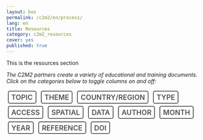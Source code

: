 ```yaml
---
layout: box
permalink: /c2m2/en/process/
lang: en
title: Resources
category: c2m2_resources
cover: yes
published: true
---
```



<!-- DATATABLES BOOTSTRAP INTEGRATION CSS -->
<link rel="stylesheet" href="https://cdn.datatables.net/plug-ins/a5734b29083/integration/bootstrap/3/dataTables.bootstrap.css">


<style>

header ul a,header a.active,header a:active,header a:focus, header a:hover {
  color: #7B533F;
}

li {
  list-style-type: none;
}

.post-list {
    margin: 0;
    padding: 0;
    list-style-type: none;
}

.post-list li {
    padding: 8px 0;
    border-bottom: 1px solid #ccc;
    border-bottom: 1px solid rgba(0,0,0,0.1);
    font-size: 18px;
    font-size: 2.1rem;
    line-height: 1.33333;
    margin-bottom: 0;
}

.post-list li:after {
    content: "";
    display: table;
    clear: both;
}

.post-list a {
    text-decoration: none;
    color: #222;
}

.entry-tags {
    display: block;
    margin-top: .5em;
    text-transform: uppercase;
    font-size: 1.15rem;
    line-height: 2.18182;
    margin-bottom: 24px;
    margin-bottom: 1.5rem;
    font-weight: 600;
}

.entry-tags a {
    padding: .2em .4em;
    margin: 0 .2em;
    background-color: #fff;
    color: #51504d;
    border-radius: 5px;
    border: 2px solid #51504d ;
}

.post-list a>span {
    float: right;
}

@media screen and (min-width: 48em)
.post-list .entry-date {
    display: inline;
}

.post-list .entry-date {
    font-size: 18px;
    font-size: 1.3rem;
    line-height: 1.71429;
    margin-bottom: 0;
    text-transform: uppercase;
}

@media screen and (min-width: 62.5em)
.post-list .abstract {
    width: 60%;
}

.post-list .abstract {
    display: block;
    float: none;
    font-size: 14px;
    font-size: 1.6rem;
    line-height: 1.14286;
    margin-bottom: 0;
}

.tag-box {
    list-style: none;
    margin: 0;
    padding: 4px 0;
    overflow: hidden;
}

.tag-box.inline li {
    float: left;
    font-size: 14px;
    font-size: 1.65rem;
    line-height: 1.71429;
    margin-bottom: 24px;
    margin-bottom: 1.4rem;
    line-height: 2.5;
}

.tag-box a {
    padding: 4px 6px;
    margin: 2px;
    color: #fff;
    background-color: #7B533F;
    border-radius: 4px;
    text-decoration: none;
}

.tag-box a span {
    vertical-align: super;
    font-size: 10px;
    font-size: 1.3rem;
    line-height: 2.4;
    margin-bottom: 24px;
    margin-bottom: 1.5rem;
}

a.toggle-vis {
    text-decoration: none;
    white-space: nowrap;
}

a.selected-tag {
    background-color: #51504d;
    color: #9ac9fe;
}

#mySelection {
    border: 1px solid #ddd;
    font-size: 14px;
}

</style>



<div> This is the resources section </div>

<div class="row">
    <div class="col-lg-12" style="overflow: auto;">
          <div style="font-style: italic;">
            <p>
            The C2M2 partners create a variety of educational and training documents. Click on the categories below to toggle columns on and off:
            </p>
          </div>
            <div class="entry-tags" style="cursor:pointer;padding-bottom:10px;">
                <!--Toggle column:--> 
                <a class="toggle-vis2" data-column="0">Topic</a>
                <a class="toggle-vis2" data-column="1">Theme</a>
                <a class="toggle-vis2" data-column="2">Country/Region</a>
                <a class="toggle-vis2" data-column="3">Type</a>
                <a class="toggle-vis2" data-column="4">Access</a>
                <a class="toggle-vis2" data-column="5">Spatial</a>
                <a class="toggle-vis2" data-column="6">Data</a>
                <a class="toggle-vis2" data-column="7">Author</a>
                <a class="toggle-vis2" data-column="8">Month</a>
                <a class="toggle-vis2" data-column="9">Year</a>
                <a class="toggle-vis2" data-column="10">Reference</a>
                <a class="toggle-vis2" data-column="11">DOI</a>
            </div>
            <div id="document_table"></div>
    </div>
</div>


<script type="text/javascript">

//Edit 'key' and 'columns' to connect your spreadsheet

//enter google sheets key here, sheet can only have one tab
var key =
  "https://docs.google.com/spreadsheets/d/1lIwjJiKLabaavo5mjVeyFDbKbQiLsfQnYz3k-yJ6TG4/pubhtml"; 


//var key =
//  "https://docs.google.com/spreadsheets/d/1Ui2G_ZPCbgxmRJ8r93WOS47zwPItfOI74vUM9W7AnDI/pubhtml";



key2 = "https://docs.google.com/spreadsheets/d/14qxuA0cq0Jv2AFX35VO4FNtBQ8xIbNpw0zT8oU0msrE/edit?usp=sharing";



//var key2 = "https://docs.google.com/spreadsheets/d/1KAJK3Y9CqLwPwFhB2UGiNSZQrCTRMhpevDhwty62J70/pubhtml";


var key3 = "12hllq5JK04Hr5zLQX5hLrozorAvyXo7tGf9pFlewado"


//"data" refers to the column name with no spaces and no capitals
//punctuation or numbers in your column name
//"title" is the column name you want to appear in the published table


var columns2 = [{
"data": "Topic","title": "Topic", "width":"40px"},
{"data": "Theme","title": "Theme", "width":"60px"},
{"data": "Country/Region","title": "Country/Region", "width":"40px"},
{"data": "Type","title": "Type", "width":"100px"},
{"data": "Access","title": "Access", "width":"40px"},
{"data": "Spatial","title": "Spatial", "width":"40px"},
{"data": "Data","title": "Data", "width":"40px"},
{"data": "Author","title": "Author", "width":"60px"},
{"data": "Month","title": "Month", "width":"20px"},
{"data": "Year","title": "Year", "width":"20px"},
{"data": "Reference","title": "Reference", "width":"120px"},
{"data": "DOI","title": "DOI", "width":"100px"}];



function loadTable() {


    //beginning of writeTable2

    function initializeTabletopObject2() {
        Tabletop.init({
          key: key2,
          callback: function(data, tabletop) {
            console.log('data2: ');
            console.log(data);
            writeTable2(data); //call up datatables function
          },
          simpleSheet: true,
          debug: false
        });
      }

      initializeTabletopObject2();

      function writeTable2(data) {
        //select main div and put a table there
        //use bootstrap css to customize table style: http://getbootstrap.com/css/#tables
        $('#document_table').html(
          '<table cellpadding="0" cellspacing="0" border="0" class="table table-striped table-condensed table-responsive" id="mySelection2" style="table-layout:fixed;"></table>'
        );

        //initialize the DataTable object and put settings in
        $("#mySelection2").DataTable({
          "data": data,
          "autoWidth": true,
          "columns": columns2,
          "order": [
            [0, "desc"]
          ], //order on second column
          "pagingType": "simple",
          "columnDefs": [{
              "targets": "_all",
              "data": null,
              "targets": [ 1,3,4,5,6,7,8,11 ],
              "visible": false,
              "render": function ( data, type, full, meta ) {

                    var re = /\[(.*?)\]\((.+?)\)/g;
                    var found = data.match(re);

                    if(found) {
                        console.log('it exists 2');
                        var re1 = /\[(.*?)\]/g;
                        var title = data.match(re1);
                        var newTitle = title[0].replace(/[\[\]']/g,'' );
                        var re2 = /\((.+?)\)/g;
                        var url = data.match(re2);
                        var newUrl = url[0].slice(1,-1);

                        return '<a href="'+newUrl+'" target="_blank" >'+newTitle+'</a>';
                    } else {
                        return data;
                    }
               },

         }]

        });

        //hides certain columns
        var table2 = $('#mySelection2').DataTable();
        //console.log('print table2');
        //console.log(table2);
        //table2.columns( [ 7,8] ).visible( false, false );


        //Select default columns 0-4
        var selected_tag_array = [0,2,9,10]
        
        for (var i in selected_tag_array) {
            console.log(selected_tag_array[i]);
            $("a.toggle-vis2[data-column='"+selected_tag_array[i]+"']").addClass('selected-tag');
        }
        

        $('a.toggle-vis2').on( 'click', function (e) {
            e.preventDefault();
     
            // Get the column API object
            var column2 = table2.column( $(this).attr('data-column') );
     
            // Toggle the visibility
            column2.visible( ! column2.visible() );


            if ( $(this).hasClass('selected-tag') ) {
                $( this ).removeClass('selected-tag');
            } else {
                $( this ).addClass('selected-tag');
            }
            
        } );
      }

    //end of writeTable2


}
